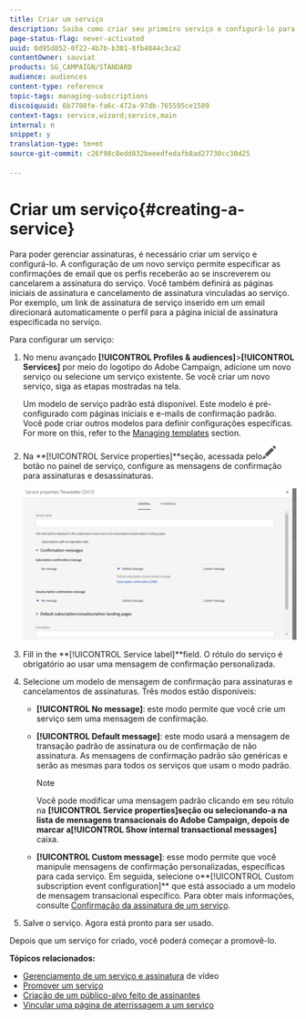 ```yaml
---
title: Criar um serviço
description: Saiba como criar seu primeiro serviço e configurá-lo para enviar confirmações por email aos seus assinantes.
page-status-flag: never-activated
uuid: 0d95d852-0f22-4b7b-b301-8fb4844c3ca2
contentOwner: sauviat
products: SG_CAMPAIGN/STANDARD
audience: audiences
content-type: reference
topic-tags: managing-subscriptions
discoiquuid: 6b7788fe-fa6c-472a-97db-765595ce1589
context-tags: service,wizard;service,main
internal: n
snippet: y
translation-type: tm+mt
source-git-commit: c26f98c8edd832beeedfedafb8ad27730cc30d25

---
```



# Criar um serviço{#creating-a-service}

Para poder gerenciar assinaturas, é necessário criar um serviço e configurá-lo. A configuração de um novo serviço permite especificar as confirmações de email que os perfis receberão ao se inscreverem ou cancelarem a assinatura do serviço. Você também definirá as páginas iniciais de assinatura e cancelamento de assinatura vinculadas ao serviço. Por exemplo, um link de assinatura de serviço inserido em um email direcionará automaticamente o perfil para a página inicial de assinatura especificada no serviço.

Para configurar um serviço:

1. No menu avançado **[!UICONTROL Profiles & audiences]**>**[!UICONTROL Services]** por meio do logotipo do Adobe Campaign, adicione um novo serviço ou selecione um serviço existente. Se você criar um novo serviço, siga as etapas mostradas na tela.

   Um modelo de serviço padrão está disponível. Este modelo é pré-configurado com páginas iniciais e e-mails de confirmação padrão. Você pode criar outros modelos para definir configurações específicas. For more on this, refer to the [Managing templates](../../start/using/marketing-activity-templates.md) section.

1. Na **[!UICONTROL Service properties]**seção, acessada pelo![](assets/edit_darkgrey-24px.png)botão no painel de serviço, configure as mensagens de confirmação para assinaturas e desassinaturas.

   ![](assets/lp_service_parameters.png)

1. Fill in the **[!UICONTROL Service label]**field. O rótulo do serviço é obrigatório ao usar uma mensagem de confirmação personalizada.

1. Selecione um modelo de mensagem de confirmação para assinaturas e cancelamentos de assinaturas. Três modos estão disponíveis:

   * **[!UICONTROL No message]**: este modo permite que você crie um serviço sem uma mensagem de confirmação.
   * **[!UICONTROL Default message]**: este modo usará a mensagem de transação padrão de assinatura ou de confirmação de não assinatura. As mensagens de confirmação padrão são genéricas e serão as mesmas para todos os serviços que usam o modo padrão.

      >[!NOTE]
      >
      >Você pode modificar uma mensagem padrão clicando em seu rótulo na **[!UICONTROL Service properties]**seção ou selecionando-a na lista de mensagens transacionais do Adobe Campaign, depois de marcar a**[!UICONTROL Show internal transactional messages]** caixa.

   * **[!UICONTROL Custom message]**: esse modo permite que você manipule mensagens de confirmação personalizadas, específicas para cada serviço. Em seguida, selecione o**[!UICONTROL Custom subscription event configuration]** que está associado a um modelo de mensagem [](../../channels/using/about-transactional-messaging.md) transacional específico. Para obter mais informações, consulte [Confirmação da assinatura de um serviço](../../audiences/using/confirming-subscription-to-a-service.md).

1. Salve o serviço. Agora está pronto para ser usado.

Depois que um serviço for criado, você poderá começar a promovê-lo.

**Tópicos relacionados:**

* [Gerenciamento de um serviço e assinatura](https://helpx.adobe.com/campaign/kt/acs/using/acs-services-and-subscriptions-feature-video-use.html) de vídeo
* [Promover um serviço](../../audiences/using/promoting-a-service.md)
* [Criação de um público-alvo feito de assinantes](../../audiences/using/creating-audiences.md#creating-list-audiences)
* [Vincular uma página de aterrissagem a um serviço](../../channels/using/configuring-landing-page.md#linking-a-landing-page-to-a-service)
